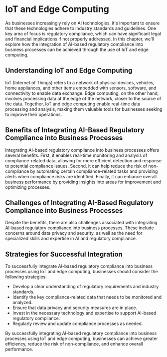 IoT and Edge Computing
=============================================================================================

As businesses increasingly rely on AI technologies, it's important to ensure that these technologies adhere to industry standards and guidelines. One key area of focus is regulatory compliance, which can have significant legal and financial implications if not properly addressed. In this chapter, we'll explore how the integration of AI-based regulatory compliance into business processes can be achieved through the use of IoT and edge computing.

Understanding IoT and Edge Computing
------------------------------------

IoT (Internet of Things) refers to a network of physical devices, vehicles, home appliances, and other items embedded with sensors, software, and connectivity to enable data exchange. Edge computing, on the other hand, involves processing data at the edge of the network, closer to the source of the data. Together, IoT and edge computing enable real-time data processing and analysis, making them valuable tools for businesses seeking to improve their operations.

Benefits of Integrating AI-Based Regulatory Compliance into Business Processes
------------------------------------------------------------------------------

Integrating AI-based regulatory compliance into business processes offers several benefits. First, it enables real-time monitoring and analysis of compliance-related data, allowing for more efficient detection and response to potential compliance issues. Second, it can help reduce the risk of non-compliance by automating certain compliance-related tasks and providing alerts when compliance risks are identified. Finally, it can enhance overall business performance by providing insights into areas for improvement and optimizing processes.

Challenges of Integrating AI-Based Regulatory Compliance into Business Processes
--------------------------------------------------------------------------------

Despite the benefits, there are also challenges associated with integrating AI-based regulatory compliance into business processes. These include concerns around data privacy and security, as well as the need for specialized skills and expertise in AI and regulatory compliance.

Strategies for Successful Integration
-------------------------------------

To successfully integrate AI-based regulatory compliance into business processes using IoT and edge computing, businesses should consider the following strategies:

* Develop a clear understanding of regulatory requirements and industry standards.
* Identify the key compliance-related data that needs to be monitored and analyzed.
* Ensure that data privacy and security measures are in place.
* Invest in the necessary technology and expertise to support AI-based regulatory compliance.
* Regularly review and update compliance processes as needed.

By successfully integrating AI-based regulatory compliance into business processes using IoT and edge computing, businesses can achieve greater efficiency, reduce the risk of non-compliance, and enhance overall performance.


